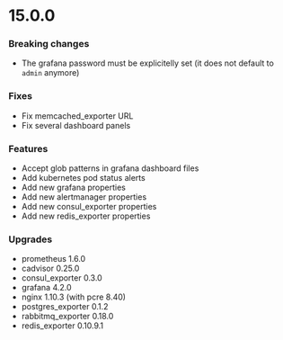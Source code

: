 # 15.0.0

### Breaking changes

* The grafana password must be explicitelly set (it does not default to `admin` anymore)

### Fixes

* Fix memcached_exporter URL
* Fix several dashboard panels

### Features

* Accept glob patterns in grafana dashboard files
* Add kubernetes pod status alerts
* Add new grafana properties
* Add new alertmanager properties
* Add new consul_exporter properties
* Add new redis_exporter properties

### Upgrades

* prometheus 1.6.0
* cadvisor 0.25.0
* consul_exporter 0.3.0
* grafana 4.2.0
* nginx 1.10.3 (with pcre 8.40)
* postgres_exporter 0.1.2
* rabbitmq_exporter 0.18.0
* redis_exporter 0.10.9.1
